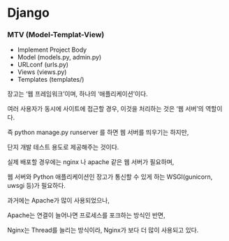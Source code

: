 # Django

### MTV (Model-Templat-View)

- Implement Project Body
- Model (models.py, admin.py)
- URLconf (urls.py)
- Views (views.py)
- Templates (templates/)



장고는 ‘웹 프레임워크’이며, 하나의 ‘애플리케이션’이다.

여러 사용자가 동시에 사이트에 접근할 경우, 이것을 처리하는 것은 ‘웹 서버’의 역할이다.

즉 python manage.py runserver 를 하면 웹 서버를 띄우기는 하지만,

단지 개발 테스트 용도로 제공해주는 것이다.

실제 배포할 경우에는 nginx 나 apache 같은 웹 서버가 필요하며,

웹 서버와 Python 애플리케이션인 장고가 통신할 수 있게 하는 WSGI(gunicorn, uwsgi 등)가 필요하다.

과거에는 Apache가 많이 사용되었으나,

Apache는 연결이 늘어나면 프로세스를 포크하는 방식인 반면,

Nginx는 Thread를 늘리는 방식이라, Nginx가 보다 더 많이 사용되고 있다.